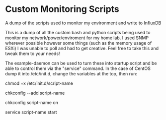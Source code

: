 # Custom Monitoring Scripts
A dump of the scripts used to monitor my environment and write to InfluxDB

This is a dump of all the custom bash and python scripts being used to monitor my network/power/enviroment for my home lab.  I used SNMP wherever possible however some things (such as the memory usage of ESXi) I was unable to poll and had to get creative.  Feel free to take this and tweak them to your needs!

The example-daemon can be used to turn these into startup script and be able to control them via the "service" command.  In the case of CentOS dump it into /etc/init.d, change the variables at the top, then run:

chmod +x /etc/init.d/script-name

chkconfig --add script-name

chkconfig script-name on

service script-name start
